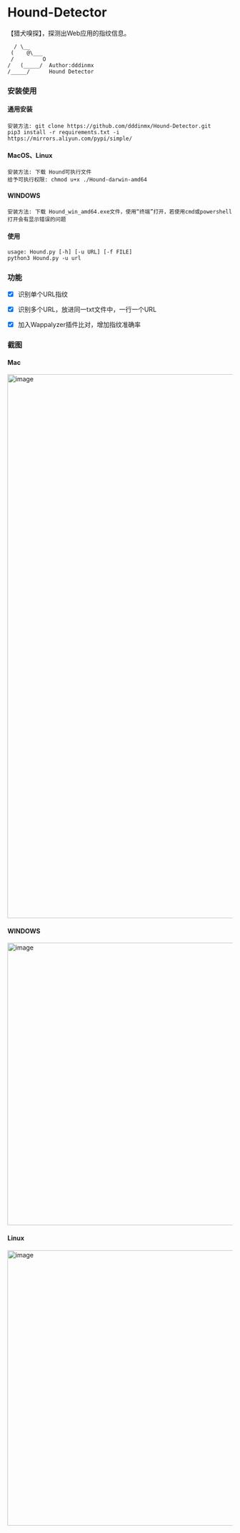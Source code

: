# Hound-Detector
【猎犬嗅探】，探测出Web应用的指纹信息。  

      / \__
     (    @\___
     /         O
    /   (_____/  Author:dddinmx
    /_____/      Hound Detector  

### 安装使用  
#### 通用安装
``安装方法: git clone https://github.com/dddinmx/Hound-Detector.git``  
``pip3 install -r requirements.txt -i https://mirrors.aliyun.com/pypi/simple/``  
#### MacOS、Linux  
``安装方法: 下载 Hound可执行文件``  
``给予可执行权限: chmod u+x ./Hound-darwin-amd64``  
#### WINDOWS
``安装方法: 下载 Hound_win_amd64.exe文件，使用“终端”打开，若使用cmd或powershell打开会有显示错误的问题`` 

#### 使用
``usage: Hound.py [-h] [-u URL] [-f FILE]``  
``python3 Hound.py -u url``  

### 功能  
- [x] 识别单个URL指纹  
- [x] 识别多个URL，放进同一txt文件中，一行一个URL  
- [x] 加入Wappalyzer插件比对，增加指纹准确率  


### 截图  
#### Mac
<img width="1219" alt="image" src="https://github.com/dddinmx/Hound-Detector/assets/19663680/f5db0a6a-acdc-4b81-984b-1d1587af97dc">  

#### WINDOWS  
<img width="633" alt="image" src="https://github.com/dddinmx/Hound-Detector/assets/19663680/d616a47b-d0d0-4144-be19-a50772755a55">  

#### Linux  
<img width="617" alt="image" src="https://github.com/dddinmx/Hound-Detector/assets/19663680/390b5b86-4769-462e-8767-85879d0406c4">



